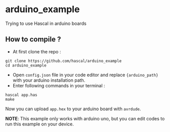 # arduino_example
Trying to use Hascal in arduino boards

## How to compile ?
- At first clone the repo :
```
git clone https://github.com/hascal/arduino_example
cd arduino_example
```
- Open `config.json` file in your code editor and replace `{arduino_path}` with your arduino installation path.
- Enter following commands in your terminal :
```
hascal app.has
make
```
Now you can upload `app.hex` to your arduino board with `avrdude`.

**NOTE**: This example only works with arduino uno, but you can edit codes to run this example on your device.
